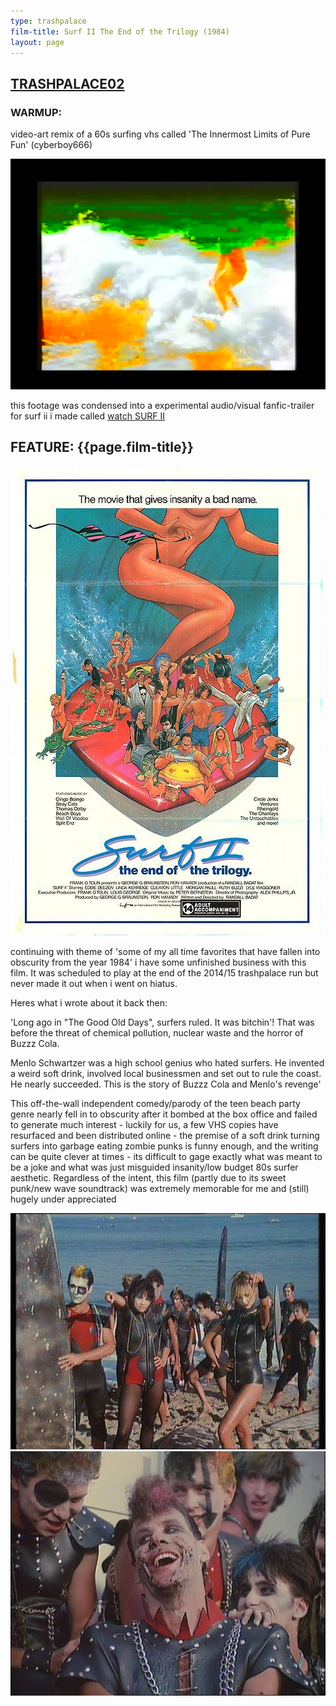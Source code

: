 ```yaml
---
type: trashpalace
film-title: Surf II The End of the Trilogy (1984)
layout: page
---
```


## [TRASHPALACE02]({{page.url}})

### WARMUP: 
video-art remix of a 60s surfing vhs called 'The Innermost Limits of Pure Fun' (cyberboy666)

![warmupfilm](/images/trashpalace/TP02-warmup0.png)

this footage was condensed into a experimental audio/visual fanfic-trailer for surf ii i made called [watch SURF II](https://vimeo.com/207238956)


## FEATURE: {{page.film-title}}

![poster](/images/trashpalace/TP02-0.jpg)

continuing with theme of 'some of my all time favorites that have fallen into obscurity from the year 1984' i have some unfinished business with this film. It was scheduled to play at the end of the 2014/15 trashpalace run but never made it out when i went on hiatus.

Heres what i wrote about it back then:

'Long ago in "The Good Old Days", surfers ruled. It was bitchin'! That was before the threat of chemical pollution, nuclear waste and the horror of Buzzz Cola.

Menlo Schwartzer was a high school genius who hated surfers. He invented a weird soft drink, involved local businessmen and set out to rule the coast. He nearly succeeded. This is the story of Buzzz Cola and Menlo's revenge'

This off-the-wall independent comedy/parody of the teen beach party genre nearly fell in to obscurity after it bombed at the box office and failed to generate much interest - luckily for us, a few VHS copies have resurfaced and been distributed online - the premise of a soft drink turning surfers into garbage eating zombie punks is funny enough, and the writing can be quite clever at times - its difficult to gage exactly what was meant to be a joke and what was just misguided insanity/low budget 80s surfer aesthetic. Regardless of the intent, this film (partly due to its sweet punk/new wave soundtrack) was extremely memorable for me and (still) hugely under appreciated


![poster](/images/trashpalace/TP02-1.jpg)
![poster](/images/trashpalace/TP02-2.jpg)

